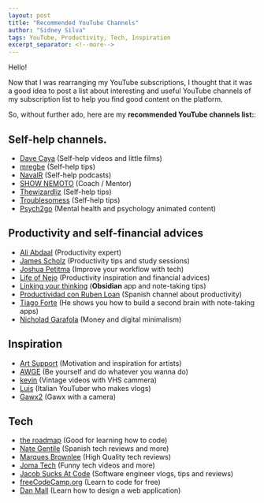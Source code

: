 ```yaml
---
layout: post
title: "Recommended YouTube Channels"
author: "Sidney Silva"
tags: YouTube, Productivity, Tech, Inspiration
excerpt_separator: <!--more-->
---
```


Hello!

Now that I was rearranging my YouTube subscriptions, I thought that it was a good idea to post a list about interesting and useful YouTube channels of my subscription list to help you find good content on the platform.

So, without further ado, here are my **recommended YouTube channels list:**:

## Self-help channels.

- [Dave Caya](https://www.youtube.com/@davecaya) (Self-help videos and little films)
- [mregbe](https://www.youtube.com/@mregbe) (Self-help tips)
- [NavalR](https://www.youtube.com/@NavalR) (Self-help podcasts)
- [SHOW NEMOTO](https://www.youtube.com/@shownemoto) (Coach / Mentor)
- [Thewizardliz](https://www.youtube.com/@Thewizardliz) (Self-help tips)
- [Troublesomess](https://www.youtube.com/@troublesomess) (Self-help tips)
- [Psych2go](https://www.youtube.com/@Psych2go) (Mental health and psychology animated content)

## Productivity and self-financial advices

- [Ali Abdaal](https://www.youtube.com/@aliabdaal) (Productivity expert)
- [James Scholz](https://www.youtube.com/@JamesScholz) (Productivity tips and study sessions)
- [Joshua Petitma](https://www.youtube.com/@joshpetit) (Improve your workflow with tech)
- [Life of Nejo](https://www.youtube.com/@lifeofnejo) (Productivity inspiration and financial advices)
- [Linking your thinking](https://www.youtube.com/@linkingyourthinking) (**Obsidian** app and note-taking tips)
- [Productividad con Ruben Loan](https://www.youtube.com/@RubenLoan) (Spanish channel about productivity)
- [Tiago Forte](https://www.youtube.com/@TiagoForte) (He shows you how to build a second brain with note-taking apps)
- [Nicholad Garafola](https://www.youtube.com/@NicholasGarofola) (Money and digital minimalism)

## Inspiration

- [Art Support](https://www.youtube.com/@ArtSupport1) (Motivation and inspiration for artists)
- [AWGE](https://www.youtube.com/@awge5050) (Be yourself and do whatever you wanna do)
- [kevin](https://www.youtube.com/@camc0rder17) (Vintage videos with VHS cammera)
- [Luis](https://www.youtube.com/@LuisLuis) (Italian YouTuber who makes vlogs)
- [Gawx2](https://www.youtube.com/@Gawx2) (Gawx with a camera)

## Tech

- [the roadmap](https://www.youtube.com/@roadmapsh) (Good for learning how to code)
- [Nate Gentile](https://www.youtube.com/@NateGentile7) (Spanish tech reviews and more)
- [Marques Brownlee](https://www.youtube.com/@mkbhd) (High Quality tech reviews)
- [Joma Tech](https://www.youtube.com/@jomaoppa) (Funny tech videos and more)
- [Jacob Sucks At Code](https://www.youtube.com/@JacobSucksAtCode) (Software engineer vlogs, tips and reviews)
- [freeCodeCamp.org](https://www.youtube.com/@freecodecamp) (Learn to code for free)
- [Dan Mall](https://www.youtube.com/@DanMallTeaches) (Learn how to design a web application)



